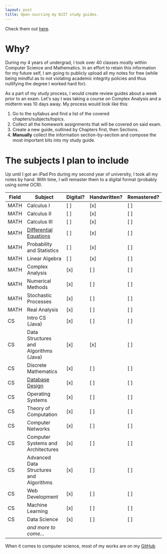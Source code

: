 ```yaml
---
layout: post
title: Open-sourcing my NJIT study guides.
---
```


Check them out [here](note).

# Why?
During my 4 years of undergrad, I took over 40 classes mostly within Computer Science and
Mathematics. In an effort to retain this information for my future self, I am going to publicly
upload all my notes for free (while being mindful as to not violating academic integrity policies
and thus nullifying the degree I worked hard for).


As a part of my study process, I would create review guides about a week prior to an exam. Let's say
I was taking a course on Complex Analysis and a midterm was 10 days away. My process would look
like this:

1. Go to the syllabus and find a list of the covered chapters/subjects/topics.
2. Collect all the homework assignments that will be covered on said exam.
3. Create a new guide, outlined by Chapters first, then Sections.
4. **Manually** collect the information section-by-section and compose the most important bits into
   my study guide.

# The subjects I plan to include
Up until I got an iPad Pro during my second year of university, I took all my notes by hand. With
time, I will remaster them to a digital format (probably using some OCR).

<!-- Tip: Use VS Code's Markdown prettifier :) -->

| Field | Subject                                         | Digital? | Handwritten? | Remastered? |
|-------|-------------------------------------------------|----------|--------------|-------------|
| MATH  | Calculus I                                      | [ ]      | [x]          | [ ]         |
| MATH  | Calculus II                                     | [ ]      | [x]          | [ ]         |
| MATH  | Calculus III                                    | [ ]      | [x]          | [ ]         |
| MATH  | [Differential Equations][DifferentialEquations] | [ ]      | [x]          | [ ]         |
| MATH  | Probability and Statistics                      | [ ]      | [x]          | [ ]         |
| MATH  | Linear Algebra                                  | [ ]      | [x]          | [ ]         |
| MATH  | Complex Analysis                                | [x]      | [ ]          | [ ]         |
| MATH  | Numerical Methods                               | [x]      | [ ]          | [ ]         |
| MATH  | Stochastic Processes                            | [x]      | [ ]          | [ ]         |
| MATH  | Real Analysis                                   | [x]      | [ ]          | [ ]         |
| CS    | Intro CS (Java)                                 | [x]      | [ ]          | [ ]         |
| CS    | Data Structures and Algorithms (Java)           | [x]      | [x]          | [ ]         |
| CS    | Discrete Mathematics                            | [x]      | [ ]          | [ ]         |
| CS    | [Database Design][DatabaseDesign]               | [x]      | [ ]          | [ ]         |
| CS    | Operating Systems                               | [x]      | [ ]          | [ ]         |
| CS    | Theory of Computation                           | [x]      | [ ]          | [ ]         |
| CS    | Computer Networks                               | [x]      | [ ]          | [ ]         |
| CS    | Computer Systems and Architectures              | [x]      | [ ]          | [ ]         |
| CS    | Advanced Data Structures and Algorithms         | [x]      | [ ]          | [ ]         |
| CS    | Web Development                                 | [x]      | [ ]          | [ ]         |
| CS    | Machine Learning                                | [x]      | [ ]          | [ ]         |
| CS    | Data Science                                    | [x]      | [ ]          | [ ]         |
|       | _and more to come..._                           |          |              |             |


When it comes to computer science, most of my works are on my [GitHub][GitHub]


[GitHub]: https://www.github.com/rpalaguachi
[DifferentialEquations]: /notes/math/diff_eq
[DatabaseDesign]: /notes/cs/database_design